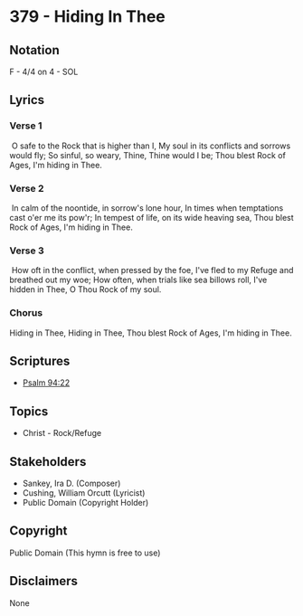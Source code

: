 # 379 - Hiding In Thee

## Notation

F - 4/4 on 4 - SOL

## Lyrics

### Verse 1

 O safe to the Rock that is higher than I, My soul in its conflicts and sorrows would fly; So sinful, so weary, Thine, Thine would I be; Thou blest Rock of Ages, I'm hiding in Thee. 

### Verse 2

 In calm of the noontide, in sorrow's lone hour, In times when temptations cast o'er me its pow'r; In tempest of life, on its wide heaving sea, Thou blest Rock of Ages, I'm hiding in Thee. 

### Verse 3

 How oft in the conflict, when pressed by the foe, I've fled to my Refuge and breathed out my woe; How often, when trials like sea billows roll, I've hidden in Thee, O Thou Rock of my soul. 

### Chorus

Hiding in Thee, Hiding in Thee, Thou blest Rock of Ages, I'm hiding in Thee. 


## Scriptures

- [Psalm 94:22](https://www.biblegateway.com/passage/?search=Psalm%2094%3A22)

## Topics

- Christ - Rock/Refuge

## Stakeholders

- Sankey, Ira D. (Composer)
- Cushing, William Orcutt (Lyricist)
- Public Domain (Copyright Holder)

## Copyright

Public Domain
(This hymn is free to use)

## Disclaimers

None

